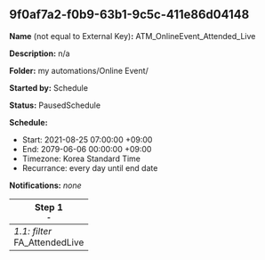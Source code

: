 ## 9f0af7a2-f0b9-63b1-9c5c-411e86d04148

**Name** (not equal to External Key)**:** ATM_OnlineEvent_Attended_Live

**Description:** n/a

**Folder:** my automations/Online Event/

**Started by:** Schedule

**Status:** PausedSchedule

**Schedule:**

* Start: 2021-08-25 07:00:00 +09:00
* End: 2079-06-06 00:00:00 +09:00
* Timezone: Korea Standard Time
* Recurrance: every day until end date

**Notifications:** _none_


| Step 1<br>_<small>-</small>_ |
| --- |
| _1.1: filter_<br>FA_AttendedLive |
